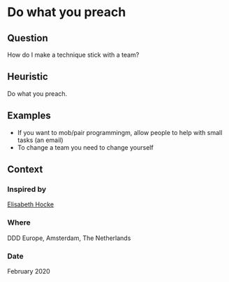 # Do what you preach

## Question
How do I make a technique stick with a team?

## Heuristic
Do what you preach.

## Examples
- If you want to mob/pair programmingm, allow people to help with small tasks (an email)
- To change a team you need to change yourself

## Context
### Inspired by
[Elisabeth Hocke](https://twitter.com/lisihocke)

### Where
DDD Europe, Amsterdam, The Netherlands

### Date
February 2020